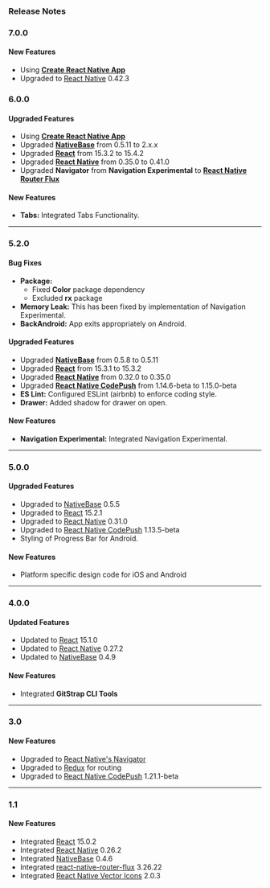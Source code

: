### Release Notes

### 7.0.0

#### New Features

*   Using [**Create React Native App**](https://github.com/react-community/create-react-native-app)
*   Upgraded to [React Native](https://github.com/facebook/react-native) 0.42.3

### 6.0.0

#### Upgraded Features

*   Using [**Create React Native App**](https://github.com/react-community/create-react-native-app)
*   Upgraded [**NativeBase**](https://github.com/GeekyAnts/NativeBase) from 0.5.11 to 2.x.x
*   Upgraded [**React**](https://facebook.github.io/react/) from 15.3.2 to 15.4.2
*   Upgraded [**React Native**](https://github.com/facebook/react-native) from 0.35.0 to 0.41.0
*   Upgraded **Navigator** from **Navigation Experimental** to [**React Native Router Flux**](https://github.com/aksonov/react-native-router-flux)

#### New Features

*   **Tabs:** Integrated Tabs Functionality.

* * *


### 5.2.0

#### Bug Fixes

*   **Package:**
    *   Fixed **Color** package dependency
    *   Excluded **rx** package
*   **Memory Leak:** This has been fixed by implementation of Navigation Experimental.
*   **BackAndroid:** App exits appropriately on Android.

#### Upgraded Features

*   Upgraded [**NativeBase**](https://github.com/GeekyAnts/NativeBase) from 0.5.8 to 0.5.11
*   Upgraded [**React**](https://facebook.github.io/react/) from 15.3.1 to 15.3.2
*   Upgraded [**React Native**](https://github.com/facebook/react-native) from 0.32.0 to 0.35.0
*   Upgraded [**React Native CodePush**](https://github.com/Microsoft/react-native-code-push) from 1.14.6-beta to 1.15.0-beta
*   **ES Lint:** Configured ESLint (airbnb) to enforce coding style.
*   **Drawer:** Added shadow for drawer on open.

#### New Features

*   **Navigation Experimental:** Integrated Navigation Experimental.

* * *

### 5.0.0

#### Upgraded Features

*   Upgraded to [NativeBase](https://github.com/GeekyAnts/NativeBase) 0.5.5
*   Upgraded to [React](https://facebook.github.io/react/) 15.2.1
*   Upgraded to [React Native](https://github.com/facebook/react-native) 0.31.0
*   Upgraded to [React Native CodePush](https://github.com/Microsoft/react-native-code-push) 1.13.5-beta
*   Styling of Progress Bar for Android.

#### New Features

*   Platform specific design code for iOS and Android

* * *

### 4.0.0

#### Updated Features

*   Updated to [React](https://facebook.github.io/react/) 15.1.0
*   Updated to [React Native](https://github.com/facebook/react-native) 0.27.2
*   Updated to [NativeBase](https://github.com/GeekyAnts/NativeBase)  0.4.9

#### New Features

*   Integrated **GitStrap CLI Tools**

* * *

### 3.0

#### New Features

*   Upgraded to [React Native's Navigator](https://facebook.github.io/react-native/docs/navigator.html)
*   Upgraded to [Redux](http://redux.js.org/) for routing
*   Upgraded to [React Native CodePush](https://github.com/Microsoft/react-native-code-push) 1.21.1-beta

* * *

### 1.1

#### New Features

*   Integrated [React](https://facebook.github.io/react/) 15.0.2
*   Integrated [React Native](https://github.com/facebook/react-native) 0.26.2
*   Integrated [NativeBase](https://github.com/GeekyAnts/NativeBase) 0.4.6
*   Integrated [react-native-router-flux](https://github.com/aksonov/react-native-router-flux) 3.26.22
*   Integrated [React Native Vector Icons](https://github.com/oblador/react-native-vector-icons) 2.0.3
